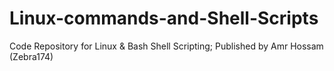 # Linux-commands-and-Shell-Scripts
Code Repository for Linux & Bash Shell Scripting; Published by Amr Hossam (Zebra174)
